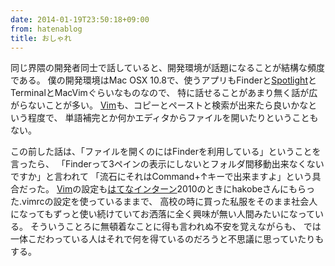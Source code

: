 ```yaml
---
date: 2014-01-19T23:50:18+09:00
from: hatenablog
title: おしゃれ
---
```


<p>同じ界隈の開発者同士で話していると、開発環境が話題になることが結構な頻度である。
僕の開発環境はMac OSX 10.8で、使うアプリもFinderと<a class="keyword" href="http://d.hatena.ne.jp/keyword/Spotlight">Spotlight</a>とTerminalとMacVimぐらいなものなので、
特に話せることがあまり無く話が広がらないことが多い。
<a class="keyword" href="http://d.hatena.ne.jp/keyword/Vim">Vim</a>も、コピーとペーストと検索が出来たら良いかなという程度で、
単語補完とか何かエディタからファイルを開いたりということもない。</p>

<p>この前した話は、「ファイルを開くのにはFinderを利用している」ということを言ったら、
「Finderって3ペインの表示にしないとフォルダ間移動出来なくないですか」と言われて
「流石にそれはCommand+↑キーで出来ますよ」という具合だった。
<a class="keyword" href="http://d.hatena.ne.jp/keyword/Vim">Vim</a>の設定も<a class="keyword" href="http://d.hatena.ne.jp/keyword/%A4%CF%A4%C6%A4%CA%A5%A4%A5%F3%A5%BF%A1%BC%A5%F3">はてなインターン</a>2010のときにhakobeさんにもらった.vimrcの設定を使っているままで、
高校の時に買った私服をそのまま社会人になってもずっと使い続けていてお洒落に全く興味が無い人間みたいになっている。
そういうことろに無頓着なことに得も言われぬ不安を覚えながらも、
では一体こだわっている人はそれで何を得ているのだろうと不思議に思っていたりもする。</p>

